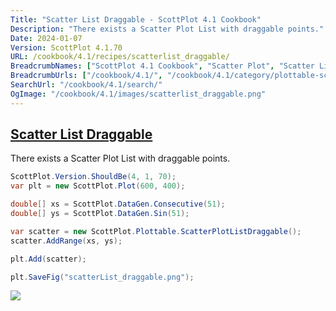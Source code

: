 ```yaml
---
Title: "Scatter List Draggable - ScottPlot 4.1 Cookbook"
Description: "There exists a Scatter Plot List with draggable points."
Date: 2024-01-07
Version: ScottPlot 4.1.70
URL: /cookbook/4.1/recipes/scatterlist_draggable/
BreadcrumbNames: ["ScottPlot 4.1 Cookbook", "Scatter Plot", "Scatter List Draggable"]
BreadcrumbUrls: ["/cookbook/4.1/", "/cookbook/4.1/category/plottable-scatter-plot", "/cookbook/4.1/recipes/scatterlist_draggable/"]
SearchUrl: "/cookbook/4.1/search/"
OgImage: "/cookbook/4.1/images/scatterlist_draggable.png"
---
```


<h2><a id='scatter-list-draggable' href='/cookbook/4.1/recipes/scatterlist_draggable/'>Scatter List Draggable</a></h2>

There exists a Scatter Plot List with draggable points.

```cs
ScottPlot.Version.ShouldBe(4, 1, 70);
var plt = new ScottPlot.Plot(600, 400);

double[] xs = ScottPlot.DataGen.Consecutive(51);
double[] ys = ScottPlot.DataGen.Sin(51);

var scatter = new ScottPlot.Plottable.ScatterPlotListDraggable();
scatter.AddRange(xs, ys);

plt.Add(scatter);

plt.SaveFig("scatterList_draggable.png");
```

<img src='../../images/scatterlist_draggable.png' class='d-block mx-auto my-5' />


